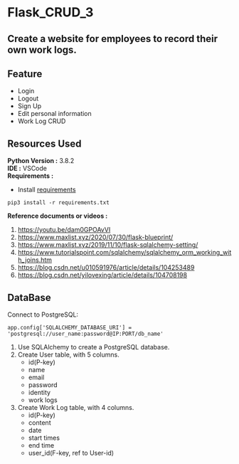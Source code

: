 # Flask_CRUD_3
## Create a website for employees to record their own work logs.

## Feature
- Login
- Logout
- Sign Up
- Edit personal information
- Work Log CRUD

## Resources Used

**Python Version :** 3.8.2  
**IDE :** VSCode  
**Requirements :**  
- Install [requirements](https://github.com/JohnnyHsieh1020/Flask_CRUD_3/blob/main/requirements.txt)
```
pip3 install -r requirements.txt
```

**Reference documents or videos :**

1. https://youtu.be/dam0GPOAvVI
2. https://www.maxlist.xyz/2020/07/30/flask-blueprint/
3. https://www.maxlist.xyz/2019/11/10/flask-sqlalchemy-setting/
4. https://www.tutorialspoint.com/sqlalchemy/sqlalchemy_orm_working_with_joins.htm
5. https://blog.csdn.net/u010591976/article/details/104253489
6. https://blog.csdn.net/yilovexing/article/details/104708198
## DataBase
Connect to PostgreSQL:
```
app.config['SQLALCHEMY_DATABASE_URI'] = 'postgresql://user_name:password@IP:PORT/db_name'
``` 
1. Use SQLAlchemy to create a PostgreSQL database.
2. Create User table, with 5 columns.
   - id(P-key)
   - name
   - email
   - password
   - identity
   - work logs
3. Create Work Log table, with 4 columns.
   - id(P-key)
   - content
   - date
   - start times
   - end time
   - user_id(F-key, ref to User-id)

